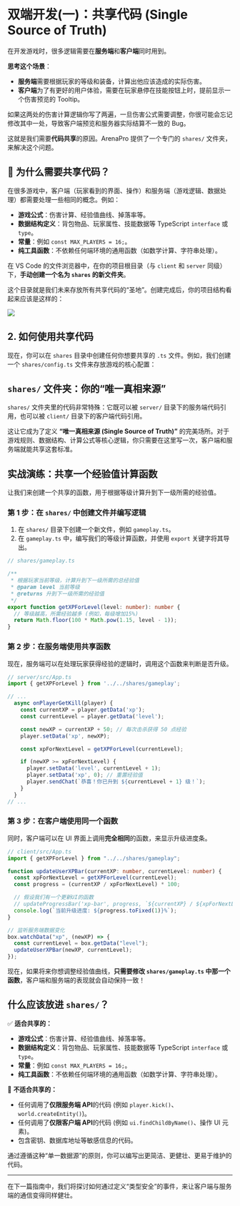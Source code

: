 # 双端开发(一)：共享代码 (Single Source of Truth)

在开发游戏时，很多逻辑需要在**服务端**和**客户端**同时用到。

**思考这个场景**：

- **服务端**需要根据玩家的等级和装备，计算出他应该造成的实际伤害。
- **客户端**为了有更好的用户体验，需要在玩家悬停在技能按钮上时，提前显示一个伤害预览的 Tooltip。

如果这两处的伤害计算逻辑你写了两遍，一旦伤害公式需要调整，你很可能会忘记修改其中一处，导致客户端预览和服务器实际结算不一致的 Bug。

这就是我们需要**代码共享**的原因。ArenaPro 提供了一个专门的 `shares/` 文件夹，来解决这个问题。

## 🤔 为什么需要共享代码？

在很多游戏中，客户端（玩家看到的界面、操作）和服务端（游戏逻辑、数据处理）都需要处理一些相同的概念。例如：

- **游戏公式**：伤害计算、经验值曲线、掉落率等。
- **数据结构定义**：背包物品、玩家属性、技能数据等 TypeScript `interface` 或 `type`。
- **常量**：例如 `const MAX_PLAYERS = 16;`。
- **纯工具函数**：不依赖任何端环境的通用函数（如数学计算、字符串处理）。

在 VS Code 的文件浏览器中，在你的项目根目录（与 `client` 和 `server` 同级）下，**手动创建一个名为 `shares` 的新文件夹**。

这个目录就是我们未来存放所有共享代码的“圣地”。创建完成后，你的项目结构看起来应该是这样的：

![](/QQ20250709-210731.png)

## 2. 如何使用共享代码

现在，你可以在 `shares` 目录中创建任何你想要共享的 `.ts` 文件。例如，我们创建一个 `shares/config.ts` 文件来存放游戏的核心配置：

## `shares/` 文件夹：你的“唯一真相来源”

`shares/` 文件夹里的代码非常特殊：它既可以被 `server/` 目录下的服务端代码引用，也可以被 `client/` 目录下的客户端代码引用。

这让它成为了定义 **“唯一真相来源 (Single Source of Truth)”** 的完美场所。对于游戏规则、数据结构、计算公式等核心逻辑，你只需要在这里写一次，客户端和服务端就能共享这套标准。

## 实战演练：共享一个经验值计算函数

让我们来创建一个共享的函数，用于根据等级计算升到下一级所需的经验值。

### 第 1 步：在 `shares/` 中创建文件并编写逻辑

1.  在 `shares/` 目录下创建一个新文件，例如 `gameplay.ts`。
2.  在 `gameplay.ts` 中，编写我们的等级计算函数，并使用 `export` 关键字将其导出。

```ts
// shares/gameplay.ts

/**
 * 根据玩家当前等级，计算升到下一级所需的总经验值
 * @param level 当前等级
 * @returns 升到下一级所需的经验值
 */
export function getXPForLevel(level: number): number {
  // 等级越高，所需经验越多 (例如，每级增加15%)
  return Math.floor(100 * Math.pow(1.15, level - 1));
}
```

### 第 2 步：在服务端使用共享函数

现在，服务端可以在处理玩家获得经验的逻辑时，调用这个函数来判断是否升级。

```ts
// server/src/App.ts
import { getXPForLevel } from '../../shares/gameplay';

// ...
  async onPlayerGetKill(player) {
    const currentXP = player.getData('xp');
    const currentLevel = player.getData('level');

    const newXP = currentXP + 50; // 每次击杀获得 50 点经验
    player.setData('xp', newXP);

    const xpForNextLevel = getXPForLevel(currentLevel);

    if (newXP >= xpForNextLevel) {
      player.setData('level', currentLevel + 1);
      player.setData('xp', 0); // 重置经验值
      player.sendChat(`恭喜！你已升到 ${currentLevel + 1} 级！`);
    }
  }
// ...
```

### 第 3 步：在客户端使用同一个函数

同时，客户端可以在 UI 界面上调用**完全相同**的函数，来显示升级进度条。

```ts
// client/src/App.ts
import { getXPForLevel } from "../../shares/gameplay";

function updateUserXPBar(currentXP: number, currentLevel: number) {
  const xpForNextLevel = getXPForLevel(currentLevel);
  const progress = (currentXP / xpForNextLevel) * 100;

  // 假设我们有一个更新UI的函数
  // updateProgressBar('xp-bar', progress, `${currentXP} / ${xpForNextLevel}`);
  console.log(`当前升级进度: ${progress.toFixed(1)}%`);
}

// 监听服务端数据变化
box.watchData("xp", (newXP) => {
  const currentLevel = box.getData("level");
  updateUserXPBar(newXP, currentLevel);
});
```

现在，如果将来你想调整经验值曲线，**只需要修改 `shares/gameplay.ts` 中那一个函数**，客户端和服务端的表现就会自动保持一致！

## 什么应该放进 `shares/`？

✅ **适合共享的：**

- **游戏公式**：伤害计算、经验值曲线、掉落率等。
- **数据结构定义**：背包物品、玩家属性、技能数据等 TypeScript `interface` 或 `type`。
- **常量**：例如 `const MAX_PLAYERS = 16;`。
- **纯工具函数**：不依赖任何端环境的通用函数（如数学计算、字符串处理）。

🚫 **不适合共享的：**

- 任何调用了**仅限服务端 API**的代码 (例如 `player.kick()`、`world.createEntity()`)。
- 任何调用了**仅限客户端 API**的代码 (例如 `ui.findChildByName()`、操作 UI 元素)。
- 包含密钥、数据库地址等敏感信息的代码。

通过遵循这种“单一数据源”的原则，你可以编写出更简洁、更健壮、更易于维护的代码。

---

在下一篇指南中，我们将探讨如何通过定义“类型安全”的事件，来让客户端与服务端的通信变得同样健壮。

<br/>
<br/>
<br/>
